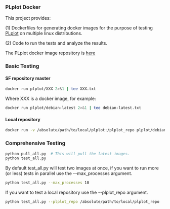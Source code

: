 ### PLplot Docker ###

This project provides:

(1) Dockerfiles for generating docker images for the purpose of testing [PLplot](http://plplot.sourceforge.net/) on multiple linux distributions.

(2) Code to run the tests and analyze the results.


The PLplot docker image repository is [here](https://hub.docker.com/u/plplot/)

### Basic Testing ###

#### SF repository master ####
```sh
docker run plplot/XXX 2>&1 | tee XXX.txt
```

Where XXX is a docker image, for example:

```sh
docker run plplot/debian-latest 2>&1 | tee debian-latest.txt
```

#### Local repository ####

```sh
docker run -v /absolute/path/to/local/plplot:/plplot_repo plplot/debian-latest 2>&1 | tee debian-latest.txt
```

### Comprehensive Testing ###

```sh
python pull_all.py  # This will pull the latest images.
python test_all.py
```

By default test_all.py will test two images at once, if you want to run more (or less) tests in parallel use the --max_processes argument.

```sh
python test_all.py --max_processes 10
```

If you want to test a local repository use the --plplot_repo argument.

```sh
python test_all.py --plplot_repo /absolute/path/to/local/plplot_repo
```
